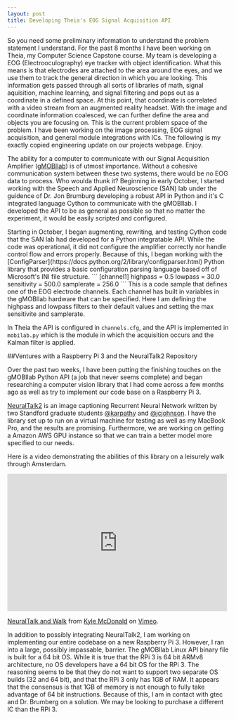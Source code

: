 ```yaml
---
layout: post
title: Developing Theia's EOG Signal Acquisition API
---
```


So you need some preliminary information to understand the problem statement I understand. For the past 8 months I have been working on Theia, my Computer Science Capstone course. My team is developing a EOG (Electrooculography) eye tracker with object identification. What this means is that electrodes are attached to the area around the eyes, and we use them to track the general direction in which you are looking. This information gets passed through all sorts of libraries of math, signal aquisition, machine learning, and signal filtering and pops out as a coordinate in a defined space. At this point, that coordinate is correlated with a video stream from an augmented reality headset. With the image and coordinate information coalesced, we can further define the area and objects you are focusing on. This is the current problem space of the problem. I have been working on the image processing, EOG signal acquisition, and general module integrations with ICs. The following is my exactly copied engineering update on our projects webpage. Enjoy.

The ability for a computer to communicate with our Signal Acquisition Amplifier ([gMOBIlab](http://www.gtec.at/Products/Hardware-and-Accessories/g.MOBIlab-Specs-Features)) is of utmost importance. Without a cohesive communication system between these two systems, there would be no EOG data to process. Who woulda thunk it? Beginning in early October, I started working with the Speech and Applied Neuroscience (SAN) lab under the guidence of Dr. Jon Brumburg developing a robust API in Python and it's C integrated language Cython to communicate with the gMOBIlab. I developed the API to be as general as possible so that no matter the experiment, it would be easily scripted and configured.</p>
<p>Starting in October, I began augmenting, rewriting, and testing Cython code that the SAN lab had developed for a Python integratable API. While the code was operational, it did not configure the amplifier correctly nor handle control flow and errors properly. Because of this, I began working with the [ConfigParser](https://docs.python.org/2/library/configparser.html) Python library that provides a basic configuration parsing language based off of Microsoft's INI file structure.
```
[channel1]
highpass = 0.5
lowpass = 30.0
sensitivity = 500.0
samplerate = 256.0
```
This is a code sample that defines one of the EOG electrode channels. Each channel has built in variables in the gMOBIlab hardware that can be specified. Here I am defining the highpass and lowpass filters to their default values and setting the max sensitivite and samplerate.

In Theia the API is configured in ```channels.cfg```, and the API is implemented in <code>mobilab.py</code> which is the module in which the acquisition occurs and the Kalman filter is applied.

##Ventures with a Raspberry Pi 3 and the NeuralTalk2 Repository

Over the past two weeks, I have been putting the finishing touches on the gMOBIlab Python API (a job that never seems complete) and began researching a computer vision library that I had come across a few months ago as well as try to implement our code base on a Raspberry Pi 3.

[NeuralTalk2](https://github.com/karpathy/neuraltalk2) is an image captioning Recurrent Neural Network written by two Standford graduate students [\@karpathy](https://github.com/karpathy) and [\@jcjohnson](https://github.com/jcjohnson). I have the library set up to run on a virtual machine for testing as well as my MacBook Pro, and the results are promising. Furthermore, we are working on getting a Amazon AWS GPU instance so that we can train a better model more specified to our needs.

Here is a video demonstrating the abilities of this library on a leisurely walk through Amsterdam.

   <iframe src="https://player.vimeo.com/video/146492001" width="500" height="313" frameborder="0" webkitallowfullscreen mozallowfullscreen allowfullscreen></iframe>
   <p><a href="https://vimeo.com/146492001">NeuralTalk and Walk</a> from <a href="https://vimeo.com/kylemcdonald">Kyle McDonald</a> on <a href="https://vimeo.com">Vimeo</a>.

In addition to possibly integrating NeuralTalk2, I am working on implementing our entire codebase on a new Raspberry Pi 3. However, I ran into a large, possibly impassable, barrier. The gMOBIlab Linux API binary file is built for a 64 bit OS. While it is true that the RPi 3 is 64 bit ARMv8 architecture, no OS developers have a 64 bit OS for the RPi 3. The reasoning seems to be that they do not want to support two separate OS builds (32 and 64 bit), and that the RPi 3 only has 1GB of RAM. It appears that the consensus is that 1GB of memory is not enough to fully take advantage of 64 bit instructions. Because of this, I am in contact with gtec and Dr. Brumberg on a solution. We may be looking to purchase a different IC than the RPi 3.
